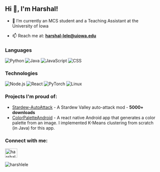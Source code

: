 <h2 align="left">Hi 👋, I'm Harshal!</h2>

- 🔭 I’m currently an MCS student and a Teaching Assistant at the University of Iowa

- 📫 Reach me at: **harshal-lele@uiowa.edu**

### Languages

![Python](https://img.shields.io/badge/-Python-000?&logo=Python)
![Java](https://img.shields.io/badge/-Java-000?&logo=Java&logoColor=007396)
![JavaScript](https://img.shields.io/badge/-JavaScript-000?&logo=JavaScript)
![CSS](https://img.shields.io/badge/-CSS-000?&logo=CSS3&logoColor=1572B6)

### Technologies

![Node.js](https://img.shields.io/badge/-Node.js-000?&logo=node.js)
![React](https://img.shields.io/badge/-React-000?&logo=React)
![PyTorch](https://img.shields.io/badge/-PyTorch-000?&logo=PyTorch)
![Linux](https://img.shields.io/badge/-Linux-000?&logo=Linux)

### Projects I'm proud of:

- [Stardew-AutoAttack](https://github.com/harshlele/Stardew-AutoAttack) - A Stardew Valley auto-attack mod - **5000+ downloads**
- [ColorPaletteAndroid](https://github.com/harshlele/ColorPaletteAndroid) - A react native Android app that generates a color palette from an image. I implemented K-Means clustering from scratch (in Java) for this app.
 
<h3 align="left">Connect with me:</h3>
<p align="left">
<a href="https://www.linkedin.com/in/harshal-lele/" target="blank"><img align="center" src="https://raw.githubusercontent.com/rahuldkjain/github-profile-readme-generator/master/src/images/icons/Social/linked-in-alt.svg" alt="harshal-lele" height="30" width="40" /></a>
</p>

<p><img align="left" src="https://github-readme-stats.vercel.app/api/top-langs?username=harshlele&show_icons=true&locale=en&layout=compact" alt="harshlele" /></p>


<!--
**harshlele/harshlele** is a ✨ _special_ ✨ repository because its `README.md` (this file) appears on your GitHub profile.

Here are some ideas to get you started:

- 🔭 I’m currently working on ...
- 🌱 I’m currently learning ...
- 👯 I’m looking to collaborate on ...
- 🤔 I’m looking for help with ...
- 💬 Ask me about ...
- 📫 How to reach me: ...
- 😄 Pronouns: ...
- ⚡ Fun fact: ...
-->
